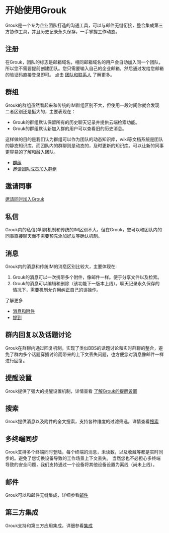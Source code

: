 开始使用Grouk
=======

Grouk是一个专为企业团队打造的沟通工具，可以与邮件无缝衔接，整合集成第三方协作工具，并且历史记录永久保存，一手掌握工作动态。

## 注册

在Grouk，团队的标志是邮箱域名，相同邮箱域名的用户会自动加入同一个团队，所以您不需要提前创建团队。您只需要输入自己的企业邮箱，然后通过发给您邮箱的验证码直接登录即可。
点击 [团队和联系人](team_and_contact.md) 了解更多。

## 群组

Grouk的群组虽然看起来和传统的IM群组区别不大，但使用一段时间你就会发现二者区别还是挺大的，主要表现在：

* Grouk的群组默认保留所有的历史聊天记录并提供云端检索功能。
* Grouk的群组默认新加入群的用户可以查看旧的历史消息。

这样做的目的是我们认为群组可以作为团队的动态知识库，wiki等文档系统是团队的静态知识库，而团队内的群聊则是动态的，及时更新的知识库。可以让新的同事更容易的了解和融入团队。

* [群组](group.md)
* [邀请团队成员加入群组](invite_team_members_join_group.md)

## 邀请同事
[邀请同时加入Grouk](inviting_new_members.md)

## 私信

Grouk内的私信(单聊)机制和传统的IM区别不大，但在Grouk，您可以和团队内的同事直接聊天而不需要预先添加好友等确认机制。

## 消息

Grouk内的消息和传统IM的消息区别比较大，主要体现在:
1. Grouk的消息可以一次携带多个附件，像邮件一样。便于分享文件以及检索。
1. Grouk的消息可以编辑和删除（该功能下一版本上线）。聊天记录永久保存的情况下，需要机制允许用纠正自己的误操作。

了解更多
* [消息和附件](message_and_attachment.md)
* [提到](mention.md)

## 群内回复以及话题讨论

Grouk在群聊内通过回复机制，实现了类似BBS的话题讨论和实时群聊的整合，避免了群内多个话题穿插讨论而带来的上下文丢失问题，也方便您对消息像邮件一样进行回复。

## 提醒设置
Grouk提供了强大的提醒设置机制，详情查看
[了解Grouk的提醒设置](understanding_grouk_notifications.md)

## 搜索
Grouk提供消息以及附件的全文搜索，支持各种维度的过滤筛选。详情查看[搜索](search.md)

## 多终端同步
Grouk支持多个终端同时登陆，每个终端的消息，未读数，以及收藏等都是实时同步的。避免了您切换设备导致的工作场景上下文丢失。
当然您也不必担心多终端导致的安全问题，我们支持通过一个设备将其他设备设置为离线（尚未上线）。

## 邮件
Grouk可以和邮件无缝集成，详细参看[邮件](email.md)

## 第三方集成
Grouk支持和第三方应用集成，详细参看[集成](integration.md)
